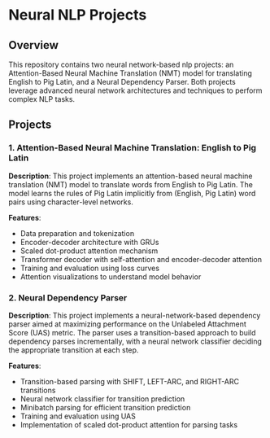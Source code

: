 # Neural NLP Projects

## Overview
This repository contains two neural network-based nlp projects: an Attention-Based Neural Machine Translation (NMT) model for translating English to Pig Latin, and a Neural Dependency Parser. Both projects leverage advanced neural network architectures and techniques to perform complex NLP tasks.

## Projects

### 1. Attention-Based Neural Machine Translation: English to Pig Latin
**Description**: This project implements an attention-based neural machine translation (NMT) model to translate words from English to Pig Latin. The model learns the rules of Pig Latin implicitly from (English, Pig Latin) word pairs using character-level networks.

**Features**:
- Data preparation and tokenization
- Encoder-decoder architecture with GRUs
- Scaled dot-product attention mechanism
- Transformer decoder with self-attention and encoder-decoder attention
- Training and evaluation using loss curves
- Attention visualizations to understand model behavior

### 2. Neural Dependency Parser
**Description**: This project implements a neural-network-based dependency parser aimed at maximizing performance on the Unlabeled Attachment Score (UAS) metric. The parser uses a transition-based approach to build dependency parses incrementally, with a neural network classifier deciding the appropriate transition at each step.

**Features**:
- Transition-based parsing with SHIFT, LEFT-ARC, and RIGHT-ARC transitions
- Neural network classifier for transition prediction
- Minibatch parsing for efficient transition prediction
- Training and evaluation using UAS
- Implementation of scaled dot-product attention for parsing tasks
